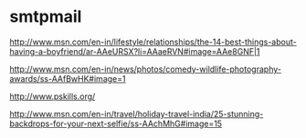 # smtpmail
http://www.msn.com/en-in/lifestyle/relationships/the-14-best-things-about-having-a-boyfriend/ar-AAeURSX?li=AAaeRVN#image=AAe8GNF|1

http://www.msn.com/en-in/news/photos/comedy-wildlife-photography-awards/ss-AAfBwHK#image=1

http://www.pskills.org/

http://www.msn.com/en-in/travel/holiday-travel-india/25-stunning-backdrops-for-your-next-selfie/ss-AAchMhG#image=15
